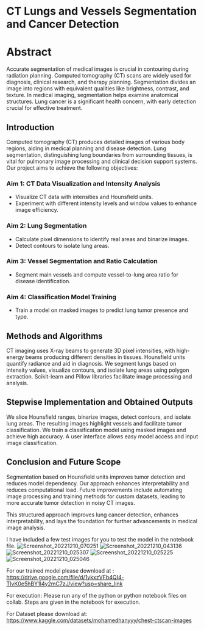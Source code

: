 # CT Lungs and Vessels Segmentation and Cancer Detection

# Abstract

Accurate segmentation of medical images is crucial in contouring during radiation planning. Computed tomography (CT) scans are widely used for diagnosis, clinical research, and therapy planning. Segmentation divides an image into regions with equivalent qualities like brightness, contrast, and texture. In medical imaging, segmentation helps examine anatomical structures. Lung cancer is a significant health concern, with early detection crucial for effective treatment.

## Introduction

Computed tomography (CT) produces detailed images of various body regions, aiding in medical planning and disease detection. Lung segmentation, distinguishing lung boundaries from surrounding tissues, is vital for pulmonary image processing and clinical decision support systems. Our project aims to achieve the following objectives:

### Aim 1: CT Data Visualization and Intensity Analysis

- Visualize CT data with intensities and Hounsfield units.
- Experiment with different intensity levels and window values to enhance image efficiency.

### Aim 2: Lung Segmentation

- Calculate pixel dimensions to identify real areas and binarize images.
- Detect contours to isolate lung areas.

### Aim 3: Vessel Segmentation and Ratio Calculation

- Segment main vessels and compute vessel-to-lung area ratio for disease identification.

### Aim 4: Classification Model Training

- Train a model on masked images to predict lung tumor presence and type.

## Methods and Algorithms

CT imaging uses X-ray beams to generate 3D pixel intensities, with high-energy beams producing different densities in tissues. Hounsfield units quantify radiance and aid in diagnosis. We segment lungs based on intensity values, visualize contours, and isolate lung areas using polygon extraction. Scikit-learn and Pillow libraries facilitate image processing and analysis.

## Stepwise Implementation and Obtained Outputs

We slice Hounsfield ranges, binarize images, detect contours, and isolate lung areas. The resulting images highlight vessels and facilitate tumor classification. We train a classification model using masked images and achieve high accuracy. A user interface allows easy model access and input image classification.

## Conclusion and Future Scope

Segmentation based on Hounsfield units improves tumor detection and reduces model dependency. Our approach enhances interpretability and reduces computational load. Future improvements include automating image processing and training methods for custom datasets, leading to more accurate tumor detection in noisy CT images.

This structured approach improves lung cancer detection, enhances interpretability, and lays the foundation for further advancements in medical image analysis.

I have included a few test images for you to test the model in the notebook file.
![Screenshot_20221210_070251](https://github.com/kundamnikhil/COSC_6370_Final_Project/assets/43941418/e4d6b820-3be6-409f-83f7-7fe327ba9cd1)
![Screenshot_20221210_043136](https://github.com/kundamnikhil/COSC_6370_Final_Project/assets/43941418/7af85f4e-41ca-4a11-b0da-c8544410a24e)
![Screenshot_20221210_025307](https://github.com/kundamnikhil/COSC_6370_Final_Project/assets/43941418/afa7d5e7-8882-4fb2-9771-41e77025ef7b)
![Screenshot_20221210_025225](https://github.com/kundamnikhil/COSC_6370_Final_Project/assets/43941418/1151bb8a-8e25-43e4-92f8-635c8d8d101f)
![Screenshot_20221210_025046](https://github.com/kundamnikhil/COSC_6370_Final_Project/assets/43941418/3ab713f1-4c74-4e92-8a2c-4e07ee88b4f6)


For our trained model please download at : https://drive.google.com/file/d/1ykxzVFb4QI4-TIvK0e5hBY1I4y2mC7zJ/view?usp=share_link

For execution: Please run any of the python or python notebook files on collab. Steps are given in the notebook for execution.

For Dataset please download at: https://www.kaggle.com/datasets/mohamedhanyyy/chest-ctscan-images
